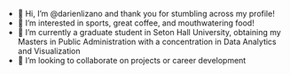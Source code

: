 - 👋 Hi, I’m @darienlizano and thank you for stumbling across my profile!
- 👀 I’m interested in sports, great coffee, and mouthwatering food!
- 🌱 I’m currently a graduate student in Seton Hall University, obtaining my Masters in Public Administration with a concentration in Data Analytics and Visualization
- 💞️ I’m looking to collaborate on projects or career development 

<!---
darienlizano/darienlizano is a ✨ special ✨ repository because its `README.md` (this file) appears on your GitHub profile.
You can click the Preview link to take a look at your changes.
--->
